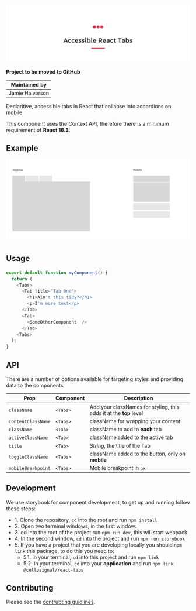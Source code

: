 ![React Accessible Tabs by Signal](images/readme-header.jpg)

**Project to be moved to GitHub**

| Maintained by   |
|-----------------|
| Jamie Halvorson |

Declaritive, accessible tabs in React that collapse into accordions on mobile.

This component uses the Context API, therefore there is a minimum requirement of **React 16.3**.

## Example

![Desktop vs Mobile example](images/example.jpg)

## Usage

```javascript
export default function myComponent() {
  return (
    <Tabs>
      <Tab title="Tab One">
        <h1>Ain't this tidy?</h1>
        <p>I'm more text</p>
      </Tab>
      <Tab>
        <SomeOtherComponent  />
      </Tab>
    <Tabs>
  );
}
```

## API
There are a number of options available for targeting styles and providing data to the components.

| Prop | Component | Description |
|------|-----------|-------------|
| `className` | `<Tabs>` | Add your classNames for styling, this adds it at the **top** level |
| `contentClassName` | `<Tabs>` | className for wrapping your content |
| `className` | `<Tab>` | className to add to **each** tab |
| `activeClassName` | `<Tab>` | className added to the active tab |
| `title` | `<Tab>` | *String*, the title of the Tab |
| `toggleClassName` | `<Tabs>` | className added to the button, only on **mobile** |
| `mobileBreakpoint` | `<Tabs>` | Mobile breakpoint in `px` |

## Development

We use storybook for component development, to get up and running follow these steps:

- 1\. Clone the repository, `cd` into the root and run `npm install`
- 2\. Open two terminal windows, in the first window:
- 3\. cd into the root of the project run `npm run dev`, this will start webpack
- 4\. In the second window, `cd` into the project and run `npm run storybook`
- 5\. If you have a project that you are developing locally you should `npm link` this package, to do this you need to: 
  - 5.1\. In your terminal, `cd` into this project and run `npm link`
  - 5.2\. In your terminal, `cd` into your **application** and run `npm link @cellosignal/react-tabs`

## Contributing

Please see the [contrubting guidlines](CONTRIBUTING.md).
